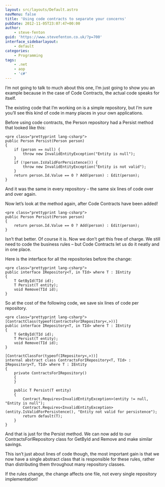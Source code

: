 ```yaml
---
layout: src/layouts/Default.astro
navMenu: false
title: 'Using code contracts to separate your concerns'
pubDate: 2012-11-05T23:07:47+00:00
author:
    - steve-fenton
guid: 'https://www.stevefenton.co.uk/?p=700'
interface_sidebarlayout:
    - default
categories:
    - Programming
tags:
    - .net
    - aop
    - 'c#'
---
```


I’m not going to talk to much about this one, I’m just going to show you an example because in the case of Code Contracts, the actual code speaks for itself.

The existing code that I’m working on is a simple repository, but I’m sure you’ll see this kind of code in many places in your own applications.

Before using code contracts, the Person repository had a Persist method that looked like this:

```
<pre class="prettyprint lang-csharp">
public Person Persist(Person person)
{
    if (person == null) {
        throw new InvalidEntityException("Entity is null");
    }
    if (!person.IsValidForPersistence()) {
        throw new InvalidEntityException("Entity is not valid");
    }
    return person.Id.Value == 0 ? Add(person) : Edit(person);
}
```
And it was the same in every repository – the same six lines of code over and over again.

Now let’s look at the method again, after Code Contracts have been added!

```
<pre class="prettyprint lang-csharp">
public Person Persist(Person person)
{
    return person.Id.Value == 0 ? Add(person) : Edit(person);
}
```
Isn’t that better. Of course it is. Now we don’t get this free of charge. We still need to code the business rules – but Code Contracts let us do it neatly and in one place.

Here is the interface for all the repositories before the change:

```
<pre class="prettyprint lang-csharp">
public interface IRepository<T, in TId> where T : IEntity
{
    T GetById(TId id);
    T Persist(T entity);
    void Remove(TId id);
}
```
So at the cost of the following code, we save six lines of code per repository.

```
<pre class="prettyprint lang-csharp">
[ContractClass(typeof(ContractsForIRepository<,>))]
public interface IRepository<T, in TId> where T : IEntity
{
    T GetById(TId id);
    T Persist(T entity);
    void Remove(TId id);
}

[ContractClassFor(typeof(IRepository<,>))]
internal abstract class ContractsForIRepository<T, TId> : IRepository<T, TId> where T : IEntity
{
    private ContractsForIRepository()
    {            
    }
    
    public T Persist(T entity)
    {
        Contract.Requires<InvalidEntityException>(entity != null, "Entity is null");
        Contract.Requires<InvalidEntityException>(entity.IsValidForPersistence(), "Entity not valid for persistence");
        return default(T);
    }
}
```
And that is just for the Persist method. We can now add to our ContractsForIRepository class for GetById and Remove and make similar savings.

This isn’t just about lines of code though, the most important gain is that we now have a single abstract class that is responsible for these rules, rather than distributing them throughout many repository classes.

If the rules change, the change affects one file, not every single repository implementation!